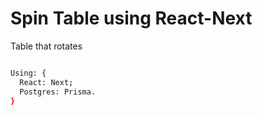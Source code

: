 # Spin Table using React-Next
Table that rotates

```bash

Using: {
  React: Next;
  Postgres: Prisma.
}
```
